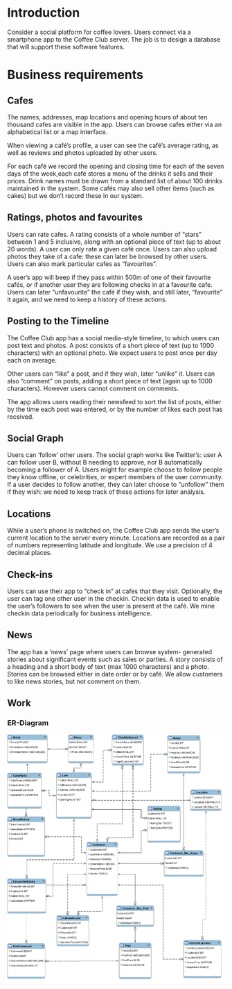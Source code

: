 # Introduction
Consider a social platform for coffee lovers. Users connect via a smartphone app to the Coffee Club server. The job is to design a database that will support these software features.

# Business requirements
## Cafes
The names, addresses, map locations and opening hours of about ten thousand cafes are visible in the app. Users can browse cafes either via an alphabetical list or a map interface. 

When viewing a café’s profile, a user can see the café’s average rating, as well as reviews and photos uploaded by other users.

For each café we record the opening and closing time for each of the seven days of the week,each café stores a menu of the drinks it sells and their prices. Drink names must be drawn from a standard list of about 100 drinks maintained in the system. Some cafés may also sell other items (such as cakes) but we don’t record these in our system.
## Ratings, photos and favourites
Users can rate cafes. A rating consists of a whole number of “stars” between 1 and 5 inclusive, along with an optional piece of text (up to about 20 words). A user can only rate a given café once. Users can also upload photos they take of a cafe: these can later be browsed by other users. Users can also mark particular cafes as “favourites”. 

A user’s app will beep if they pass within 500m of one of their favourite cafés, or if another user they are following checks in at a favourite cafe. Users can later “unfavourite” the café if they wish, and still later, “favourite” it again, and we need to keep a history of these actions.
## Posting to the Timeline
The Coffee Club app has a social media-style timeline, to which users can post text and photos. A post consists of a short piece of text (up to 1000 characters) with an optional photo. We expect users to post once per day each on average.

Other users can “like” a post, and if they wish, later “unlike” it. Users can also “comment” on posts, adding a short piece of text (again up to 1000 characters). However users cannot comment on comments.

The app allows users reading their newsfeed to sort the list of posts, either by the time each post was entered, or by the number of likes each post has received.
## Social Graph
Users can ‘follow’ other users. The social graph works like Twitter’s: user A can follow user B, without B needing to approve, nor B automatically becoming a follower of A. Users might for example choose to follow people they know offline, or celebrities, or expert members of the user community.
If a user decides to follow another, they can later choose to “unfollow” them if they wish: we need to keep track of these actions for later analysis.
## Locations
While a user’s phone is switched on, the Coffee Club app sends the user’s current location to the server every minute. Locations are recorded as a pair of numbers representing latitude and longitude. We use a precision of 4 decimal places.
## Check-ins
Users can use their app to “check in” at cafes that they visit. Optionally, the user can tag one other user in the checkin. Checkin data is used to enable the user’s followers to see when the user is present at the café. We mine checkin data periodically for business intelligence.
## News
The app has a ‘news’ page where users can browse system- generated stories about significant events such as sales or parties. A story consists of a heading and a short body of text (max 1000 characters) and a photo. Stories can be browsed either in date order or by café. We allow customers to like news stories, but not comment on them.
## Work
### ER-Diagram
![](https://github.com/Irrela/CafePlatformDB/raw/master/ERR_CafeModel.png?raw=true)
